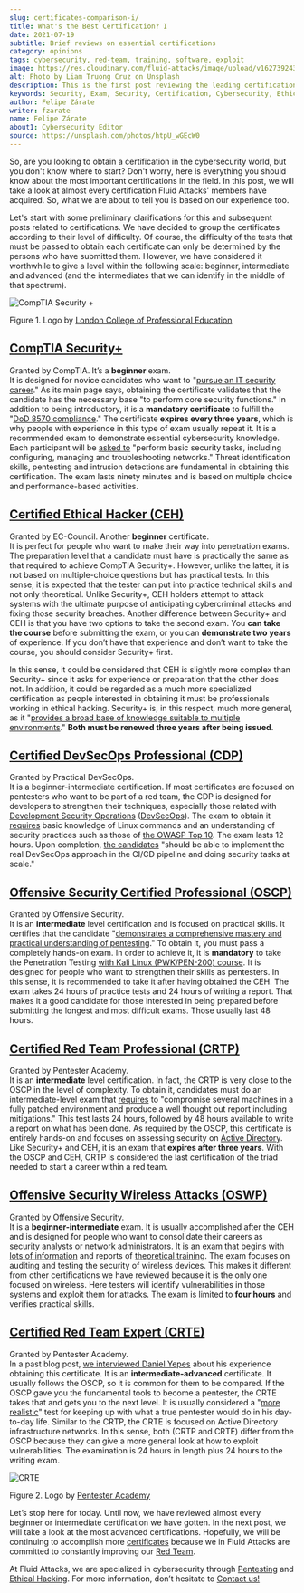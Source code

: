 ```yaml
---
slug: certificates-comparison-i/
title: What's the Best Certification? I
date: 2021-07-19
subtitle: Brief reviews on essential certifications
category: opinions
tags: cybersecurity, red-team, training, software, exploit
image: https://res.cloudinary.com/fluid-attacks/image/upload/v1627392438/blog/certificates-comparison-i/cover-certificates-comparison-i_gutypd.webp
alt: Photo by Liam Truong Cruz on Unsplash
description: This is the first post reviewing the leading certifications in red team field. Here, we will look at our beginner and intermediate certificates.
keywords: Security, Exam, Security, Certification, Cybersecurity, Ethical Hacking, Certificate, Pentesting
author: Felipe Zárate
writer: fzarate
name: Felipe Zárate
about1: Cybersecurity Editor
source: https://unsplash.com/photos/htpU_wGEcW0
---
```


So, are you looking to obtain a certification in the cybersecurity
world, but you don't know where to start? Don't worry, here is
everything you should know about the most important certifications in
the field. In this post, we will take a look at almost every
certification Fluid Attacks' members have acquired. So, what we are
about to tell you is based on our experience too.

Let's start with some preliminary clarifications for this and subsequent
posts related to certifications. We have decided to group the
certificates according to their level of difficulty. Of course, the
difficulty of the tests that must be passed to obtain each certificate
can only be determined by the persons who have submitted them. However,
we have considered it worthwhile to give a level within the following
scale: beginner, intermediate and advanced (and the intermediates that
we can identify in the middle of that spectrum).

<div class="imgblock">

![CompTIA Security +](https://res.cloudinary.com/fluid-attacks/image/upload/v1626707961/blog/certificates-comparison-i/comptia-security-plus_o4ofyo.webp)

<div class="title">

Figure 1. Logo by [London College of Professional
Education](https://www.lcpe.org.uk/courses/comptia-security-certification/)

</div>

</div>

## [**CompTIA Security+**](https://www.comptia.org/certifications/security)

Granted by CompTIA. It’s a **beginner** exam.\
It is designed for novice candidates who want to "[pursue an IT security
career](https://www.comptia.org/faq/security/what-is-on-the-comptia-security-exam)."
As its main page says, obtaining the certificate validates that the
candidate has the necessary base "to perform core security functions."
In addition to being introductory, it is a **mandatory certificate** to
fulfill the "[DoD 8570
compliance](https://www.comptia.org/certifications/security)." The
certificate **expires every three years**, which is why people with
experience in this type of exam usually repeat it. It is a recommended
exam to demonstrate essential cybersecurity knowledge. Each participant
will be [asked
to](https://www.isc2.org/articles/SSCP-vs-SecurityPlus-Compare-Cybersecurity-Certifications)
"perform basic security tasks, including configuring, managing and
troubleshooting networks." Threat identification skills, pentesting and
intrusion detections are fundamental in obtaining this certification.
The exam lasts ninety minutes and is based on multiple choice and
performance-based activities.

## [**Certified Ethical Hacker (CEH)**](https://www.eccouncil.org/programs/certified-ethical-hacker-ceh/)

Granted by EC-Council. Another **beginner** certificate.\
It is perfect for people who want to make their way into penetration
exams. The preparation level that a candidate must have is practically
the same as that required to achieve CompTIA Security+. However, unlike
the latter, it is not based on multiple-choice questions but has
practical tests. In this sense, it is expected that the tester can put
into practice technical skills and not only theoretical. Unlike
Security+, CEH holders attempt to attack systems with the ultimate
purpose of anticipating cybercriminal attacks and fixing those security
breaches. Another difference between Security+ and CEH is that you have
two options to take the second exam. You **can take the course** before
submitting the exam, or you can **demonstrate two years** of experience.
If you don’t have that experience and don’t want to take the course, you
should consider Security+ first.

In this sense, it could be considered that CEH is slightly more complex
than Security+ since it asks for experience or preparation that the
other does not. In addition, it could be regarded as a much more
specialized certification as people interested in obtaining it must be
professionals working in ethical hacking. Security+ is, in this respect,
much more general, as it "[provides a broad base of knowledge suitable
to multiple
environments](https://blog.netwrix.com/2019/04/04/comptia-security-vs-sscp-cissp-gsec-ccna-ceh/)."
**Both must be renewed three years after being issued**.

## [**Certified DevSecOps Professional (CDP)**](https://www.practical-devsecops.com/certified-devsecops-professional/)

Granted by Practical DevSecOps.\
It is a beginner-intermediate certification.
If most certificates are focused on pentesters
who want to be part of a red team,
the CDP is designed for developers
to strengthen their techniques,
especially those
related with [Development Security Operations](../devsecops-concept/)
([DevSecOps](../../solutions/devsecops/)).
The exam to obtain it
[requires](https://www.practical-devsecops.com/certified-devsecops-professional/)
basic knowledge of Linux commands and an understanding of security
practices such as those of [the OWASP
Top 10](https://docs.fluidattacks.com/criteria/compliance/owasp10).
The exam lasts 12 hours. Upon completion, [the
candidates](https://medium.com/devops4me/review-study-guide-certified-devsecops-professional-cdp-be3cf8ae95e5)
"should be able to implement the real DevSecOps approach in the CI/CD
pipeline and doing security tasks at scale."

<div>
<cta-banner
buttontxt="Read more"
link="/solutions/red-teaming/"
title="Get started with Fluid Attacks' Red Teaming solution right now"
/>
</div>

## [**Offensive Security Certified Professional (OSCP)**](https://www.offensive-security.com/pwk-oscp/)

Granted by Offensive Security.\
It is an **intermediate** level certification and is focused on
practical skills. It certifies that the candidate "[demonstrates a
comprehensive mastery and practical understanding of
pentesting](https://resources.infosecinstitute.com/topic/top-5-penetration-testing-certifications-security-professionals/)."
To obtain it, you must pass a completely hands-on exam. In order to
achieve it, it is **mandatory** to take the Penetration Testing [with
Kali Linux (PWK/PEN-200)
course](https://www.offensive-security.com/pwk-oscp/). It is designed
for people who want to strengthen their skills as pentesters. In this
sense, it is recommended to take it after having obtained the CEH. The
exam takes 24 hours of practice tests and 24 hours of writing a report.
That makes it a good candidate for those interested in being prepared
before submitting the longest and most difficult exams. Those usually
last 48 hours.

## [**Certified Red Team Professional (CRTP)**](hhttps://www.pentesteracademy.com/activedirectorylab)

Granted by Pentester Academy.\
It is an **intermediate** level certification. In fact, the CRTP is very
close to the OSCP in the level of complexity. To obtain it, candidates
must do an intermediate-level exam that
[requires](https://nileshsapariya.blogspot.com/2020/07/certified-red-team-professional-crtp.html)
to "compromise several machines in a fully patched environment and
produce a well thought out report including mitigations." This test
lasts 24 hours, followed by 48 hours available to write a report on what
has been done. As required by the OSCP, this certificate is entirely
hands-on and focuses on assessing security on [Active
Directory](https://www.quest.com/solutions/active-directory/what-is-active-directory.aspx).
Like Security+ and CEH, it is an exam that **expires after three
years**. With the OSCP and CEH, CRTP is considered the last
certification of the triad needed to start a career within a red team.

## [**Offensive Security Wireless Attacks (OSWP)**](https://www.offensive-security.com/wifu-oswp/)

Granted by Offensive Security.\
It is a **beginner-intermediate** exam. It is usually accomplished after
the CEH and is designed for people who want to consolidate their careers
as security analysts or network administrators. It is an exam that
begins with [lots of
information](https://medium.com/@obikag/my-wifu-journey-oswp-certification-review-a1784730449c)
and reports of [theoretical
training](https://thomfre.dev/my-oswp-experience). The exam focuses on
auditing and testing the security of wireless devices. This makes it
different from other certifications we have reviewed because it is the
only one focused on wireless. Here testers will identify vulnerabilities
in those systems and exploit them for attacks. The exam is limited to
**four hours** and verifies practical skills.

## [**Certified Red Team Expert (CRTE)**](https://www.pentesteracademy.com/redteamlab)

Granted by Pentester Academy.\
In a past blog post, [we interviewed Daniel
Yepes](../new-red-team-expert/) about his experience obtaining this
certificate. It is an **intermediate-advanced** certificate. It usually
follows the OSCP, so it is common for them to be compared. If the OSCP
gave you the fundamental tools to become a pentester, the CRTE takes
that and gets you to the next level. It is usually considered a "[more
realistic](https://www.linkedin.com/pulse/oscp-crte-which-one-should-you-take-valentin-giraud)"
test for keeping up with what a true pentester would do in his
day-to-day life. Similar to the CRTP, the CRTE is focused on Active
Directory infrastructure networks. In this sense, both (CRTP and CRTE)
differ from the OSCP because they can give a more general look at how to
exploit vulnerabilities. The examination is 24 hours in length plus 24
hours to the writing exam.

<div class="imgblock">

![CRTE](https://res.cloudinary.com/fluid-attacks/image/upload/v1626896421/blog/certificates-comparison-i/certified-red-team-expert_pb9r9a.webp)

<div class="title">

Figure 2. Logo by [Pentester
Academy](https://twitter.com/SecurityTube/status/1193756503179714560/photo/1)

</div>

</div>

Let’s stop here for today. Until now, we have reviewed almost every
beginner or intermediate certification we have gotten. In the next post,
we will take a look at the most advanced certifications. Hopefully, we
will be continuing to accomplish more
[certificates](../../certifications/) because we in Fluid Attacks
are committed to constantly improving
our [Red Team](../../solutions/red-teaming/).

At Fluid Attacks, we are specialized in cybersecurity through
[Pentesting](../../solutions/penetration-testing/) and [Ethical
Hacking](../../solutions/ethical-hacking/).
For more information, don’t hesitate to [Contact
us\!](../../contact-us/)
